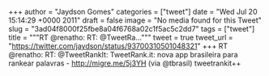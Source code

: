 
+++
author = "Jaydson Gomes"
categories = ["tweet"]
date = "Wed Jul 20 15:14:29 +0000 2011"
draft = false
image = "No media found for this Tweet"
slug = "3ad04f8000f25fbe8a04f6768a02c1f5ac5c2dd7"
tags = ["tweet"]
title = """RT @renatho: RT: @TweetRa..."""
tweet = true
tweet_url = "https://twitter.com/jaydson/status/93700310501048321"
+++
RT @renatho: RT: @TweetRankIt: TweetRank.it: nova app brasileira para rankear palavras - http://migre.me/5j3YH (via @tbrasil) tweetrankit++
